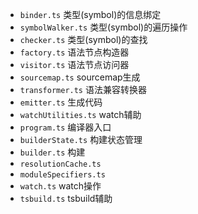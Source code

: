- `binder.ts`           类型(symbol)的信息绑定
- `symbolWalker.ts`     类型(symbol)的遍历操作
- `checker.ts`          类型(symbol)的查找
- `factory.ts`          语法节点构造器
- `visitor.ts`          语法节点访问器 
- `sourcemap.ts`        sourcemap生成
- `transformer.ts`      语法兼容转换器   
- `emitter.ts`          生成代码
- `watchUtilities.ts`   watch辅助
- `program.ts`          编译器入口
- `builderState.ts`     构建状态管理
- `builder.ts`          构建
- `resolutionCache.ts`
- `moduleSpecifiers.ts` 
- `watch.ts`            watch操作
- `tsbuild.ts`          tsbuild辅助
